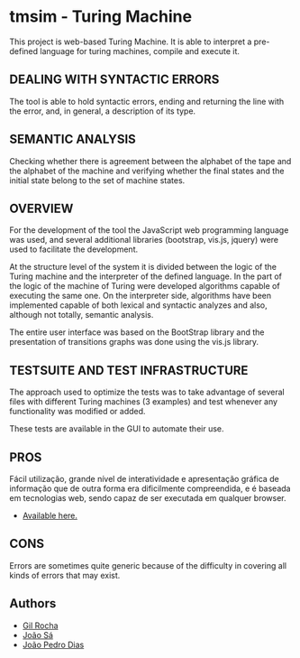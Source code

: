 # tmsim -  Turing Machine

This project is web-based Turing Machine. It is able to interpret a pre-defined language for turing machines, compile and execute it.

## DEALING WITH SYNTACTIC ERRORS

The tool is able to hold syntactic errors, ending and returning the line with the error, and, in general, a description of its type.

## SEMANTIC ANALYSIS

Checking whether there is agreement between the alphabet of the tape and the alphabet of the machine and verifying whether the final states and the initial state belong to the set of machine states.

## OVERVIEW

For the development of the tool the JavaScript web programming language was used, and several additional libraries (bootstrap, vis.js, jquery) were used to facilitate the development. 

At the structure level of the system it is divided between the logic of the Turing machine and the interpreter of the defined language. In the part of the logic of the machine of Turing were developed algorithms capable of executing the same one. On the interpreter side, algorithms have been implemented capable of both lexical and syntactic analyzes and also, although not totally, semantic analysis. 

The entire user interface was based on the BootStrap library and the presentation of transitions graphs was done using the vis.js library.

## TESTSUITE AND TEST INFRASTRUCTURE

The approach used to optimize the tests was to take advantage of several files with different Turing machines (3 examples) and test whenever any functionality was modified or added. 

These tests are available in the GUI to automate their use.

## PROS

Fácil utilização, grande nível de interatividade e apresentação gráfica de informação que de outra forma era dificilmente compreendida, e é baseada em tecnologias web, sendo capaz de ser executada em qualquer browser.
- [Available here.](http://jpdias.github.io/comp)

## CONS

Errors are sometimes quite generic because of the difficulty in covering all kinds of errors that may exist.

## Authors

- [Gil Rocha](https://github.com/jpdias)
- [João Sá](https://github.com/Joao-Sa)
- [João Pedro Dias](https://github.com/GilRocha)
